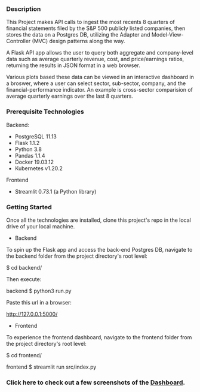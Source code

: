 
### Description

This Project makes API calls to ingest the most recents 8 quarters of financial statements filed by the S&P 500 publicly listed companies, then stores the data on a Postgres DB, utilizing the Adapter and Model-View-Controller (MVC) design patterns along the way.

A Flask API app allows the user to query both aggregate and company-level data such as average quarterly revenue, cost, and price/earnings ratios, returning the results in JSON format in a web browser.

Various plots based these data can be viewed in an interactive dashboard in a broswer, where a user can select sector, sub-sector, company, and the financial-performance indicator.  An example is cross-sector comparision of average quarterly earnings over the last 8 quarters.

### Prerequisite Technologies

Backend:

- PostgreSQL 11.13
- Flask 1.1.2
- Python 3.8
- Pandas 1.1.4
- Docker 19.03.12
- Kubernetes v1.20.2

Frontend

- Streamlit 0.73.1 (a Python library)

### Getting Started

Once all the technologies are installed, clone this project's repo in the local drive of your local machine.

* Backend

To spin up the Flask app and access the back-end Postgres DB, navigate to the backend folder from the project directory's root level:

$ cd backend/

Then execute:

backend $ python3 run.py 

Paste this url in a browser:

http://127.0.0.1:5000/

* Frontend

To experience the frontend dashboard, navigate to the frontend folder from the project directory's root level:

$ cd frontend/

frontend $ streamlit run src/index.py 


### Click here to check out a few screenshots of the [Dashboard](https://docs.google.com/document/d/e/2PACX-1vR32tVoSvUYB9-jgy_jT3-YbqrjJxQw8pXt13lmcwcjT7hfUW-2L4C5LJG5-BooBSDPGmUDvryonoaL/pub).

